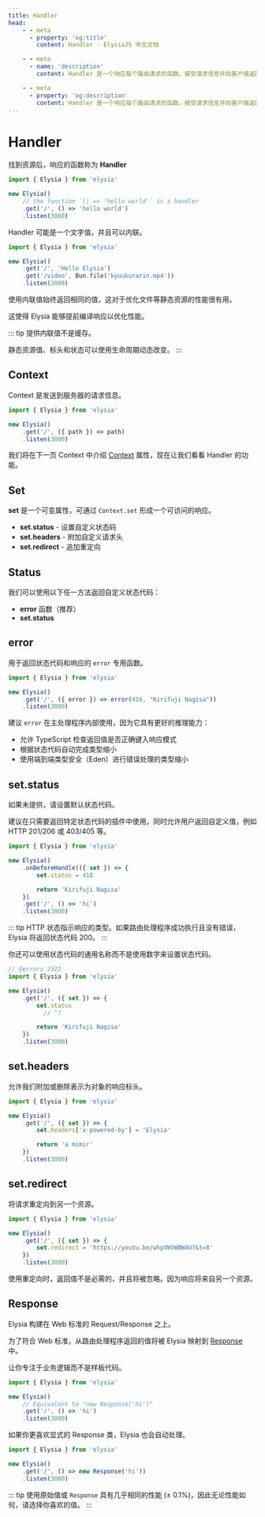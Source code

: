 ```yaml
---
title: Handler
head:
    - - meta
      - property: 'og:title'
        content: Handler - ElysiaJS 中文文档

    - - meta
      - name: 'description'
        content: Handler 是一个响应每个路由请求的函数。接受请求信息并向客户端返回响应。Handler 可通过 Elysia.get / Elysia.post 注册。

    - - meta
      - property: 'og:description'
        content: Handler 是一个响应每个路由请求的函数。接受请求信息并向客户端返回响应。Handler 可通过 Elysia.get / Elysia.post 注册。
---
```


<script setup>
import Playground from '../../components/nearl/playground.vue'
import { Elysia } from 'elysia'

const demo1 = new Elysia()
    .get('/', ({ path }) => path)

const demo2 = new Elysia()
    .get('/', ({ error }) => error(418, "Kirifuji Nagisa"))
</script>

# Handler

找到资源后，响应的函数称为 **Handler**

```typescript twoslash
import { Elysia } from 'elysia'

new Elysia()
    // the function `() => 'hello world'` is a handler
    .get('/', () => 'hello world')
    .listen(3000)
```

Handler 可能是一个文字值，并且可以内联。

```typescript twoslash
import { Elysia } from 'elysia'

new Elysia()
    .get('/', 'Hello Elysia')
    .get('/video', Bun.file('kyuukurarin.mp4'))
    .listen(3000)
```

使用内联值始终返回相同的值，这对于优化文件等静态资源的性能很有用。

这使得 Elysia 能够提前编译响应以优化性能。

::: tip
提供内联值不是缓存。

静态资源值、标头和状态可以使用生命周期动态改变。
:::

## Context

Context 是发送到服务器的请求信息。

```typescript twoslash
import { Elysia } from 'elysia'

new Elysia()
    .get('/', ({ path }) => path)
    .listen(3000)
```

<Playground :elysia="demo1" />

我们将在下一页 Context 中介绍 [Context](/essential/context) 属性，现在让我们看看 Handler 的功能。

## Set

**set** 是一个可变属性，可通过 `Context.set` 形成一个可访问的响应。

- **set.status** - 设置自定义状态码
- **set.headers** - 附加自定义请求头
- **set.redirect** - 追加重定向

## Status

我们可以使用以下任一方法返回自定义状态代码：

- **error** 函数（推荐）
- **set.status**

## error

用于返回状态代码和响应的 `error` 专用函数。

```typescript twoslash
import { Elysia } from 'elysia'

new Elysia()
    .get('/', ({ error }) => error(418, "Kirifuji Nagisa"))
    .listen(3000)
```

<Playground :elysia="demo2" />

建议 `error` 在主处理程序内部使用，因为它具有更好的推理能力：

- 允许 TypeScript 检查返回值是否正确键入响应模式
- 根据状态代码自动完成类型缩小
- 使用端到端类型安全（Eden）进行错误处理的类型缩小

## set.status

如果未提供，请设置默认状态代码。

建议在只需要返回特定状态代码的插件中使用，同时允许用户返回自定义值，例如 HTTP 201/206 或 403/405 等。

```typescript twoslash
import { Elysia } from 'elysia'

new Elysia()
    .onBeforeHandle(({ set }) => {
        set.status = 418

        return 'Kirifuji Nagisa'
    })
    .get('/', () => 'hi')
    .listen(3000)
```

::: tip
HTTP 状态指示响应的类型。如果路由处理程序成功执行且没有错误，Elysia 将返回状态代码 200。
:::

你还可以使用状态代码的通用名称而不是使用数字来设置状态代码。

```typescript twoslash
// @errors 2322
import { Elysia } from 'elysia'

new Elysia()
    .get('/', ({ set }) => {
        set.status
          // ^?

        return 'Kirifuji Nagisa'
    })
    .listen(3000)
```

## set.headers

允许我们附加或删除表示为对象的响应标头。

```typescript twoslash
import { Elysia } from 'elysia'

new Elysia()
    .get('/', ({ set }) => {
        set.headers['x-powered-by'] = 'Elysia'

        return 'a mimir'
    })
    .listen(3000)
```

## set.redirect

将请求重定向到另一个资源。

```typescript twoslash
import { Elysia } from 'elysia'

new Elysia()
    .get('/', ({ set }) => {
        set.redirect = 'https://youtu.be/whpVWVWBW4U?&t=8'
    })
    .listen(3000)
```

使用重定向时，返回值不是必需的，并且将被忽略。因为响应将来自另一个资源。

## Response

Elysia 构建在 Web 标准的 Request/Response 之上。

为了符合 Web 标准，从路由处理程序返回的值将被 Elysia 映射到 [Response](https://developer.mozilla.org/en-US/docs/Web/API/Response) 中。

让你专注于业务逻辑而不是样板代码。

```typescript twoslash
import { Elysia } from 'elysia'

new Elysia()
    // Equivalent to "new Response('hi')"
    .get('/', () => 'hi')
    .listen(3000)
```

如果你更喜欢显式的 Response 类，Elysia 也会自动处理。

```typescript twoslash
import { Elysia } from 'elysia'

new Elysia()
    .get('/', () => new Response('hi'))
    .listen(3000)
```

::: tip
使用原始值或 `Response` 具有几乎相同的性能 (± 0.1%)，因此无论性能如何，请选择你喜欢的值。
:::
